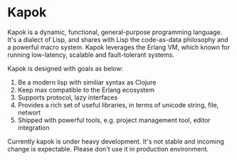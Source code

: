 Kapok
==========

Kapok is a dynamic, functional, general-purpose programming language. It's a dialect of Lisp, and shares with Lisp the code-as-data philosophy and a powerful macro system. Kapok leverages the Erlang VM, which known for running low-latency, scalable and fault-tolerant systems.

Kapok is designed with goals as below:

1. Be a modern lisp with similiar syntax as Clojure
1. Keep max compatible to the Erlang ecosystem
1. Supports protocol, lazy interfaces
1. Provides a rich set of useful libraries, in terms of unicode string, file, networt
1. Shipped with powerful tools, e.g. project management tool, editor integration

Currently kapok is under heavy development. It's not stable and incoming change is expectable. Please don't use it in production environment.

